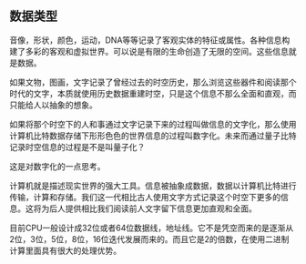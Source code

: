 ## 数据类型



音像，形状，颜色，运动，DNA等等记录了客观实体的特征或属性。各种信息构建了多彩的客观和虚拟世界。可以说是有限的生命创造了无限的空间。这些信息就是数据。

如果文物，图画，文字记录了曾经过去的时空历史，那么浏览这些器件和阅读那个时代的文字，本质就使用历史数据重建时空，只是这个信息不那么全面和直观，而只能给人以抽象的想象。

如果将那个时空下的人和事通过文字记录下来的过程叫做信息的文字化，那么使用计算机比特数据存储下形形色色的世界信息的过程叫数字化。未来而通过量子比特记录时空信息的过程是不是叫量子化？

这是对数字化的一点思考。

计算机就是描述现实世界的强大工具。信息被抽象成数据，数据以计算机比特进行传输，计算和存储。我们这一代相比古人使用文字方式记录这个时空下更多的信息。这将为后人提供相比我们阅读前人文字留下信息更加直观和全面。

目前CPU一般设计成32位或者64位数据线，地址线。它不是凭空而来的是逐渐从2位，3位，5位，8位，16位迭代发展而来的。而且它是2的倍数，在使用二进制计算里面具有很大的处理优势。